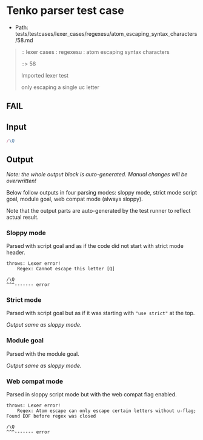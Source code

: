 # Tenko parser test case

- Path: tests/testcases/lexer_cases/regexesu/atom_escaping_syntax_characters/58.md

> :: lexer cases : regexesu : atom escaping syntax characters
>
> ::> 58
>
> Imported lexer test
>
> only escaping a single uc letter

## FAIL

## Input

`````js
/\Q
`````

## Output

_Note: the whole output block is auto-generated. Manual changes will be overwritten!_

Below follow outputs in four parsing modes: sloppy mode, strict mode script goal, module goal, web compat mode (always sloppy).

Note that the output parts are auto-generated by the test runner to reflect actual result.

### Sloppy mode

Parsed with script goal and as if the code did not start with strict mode header.

`````
throws: Lexer error!
    Regex: Cannot escape this letter [Q]

/\Q
^^^------- error
`````

### Strict mode

Parsed with script goal but as if it was starting with `"use strict"` at the top.

_Output same as sloppy mode._

### Module goal

Parsed with the module goal.

_Output same as sloppy mode._

### Web compat mode

Parsed in sloppy script mode but with the web compat flag enabled.

`````
throws: Lexer error!
    Regex: Atom escape can only escape certain letters without u-flag; Found EOF before regex was closed

/\Q
^^^------- error
`````

